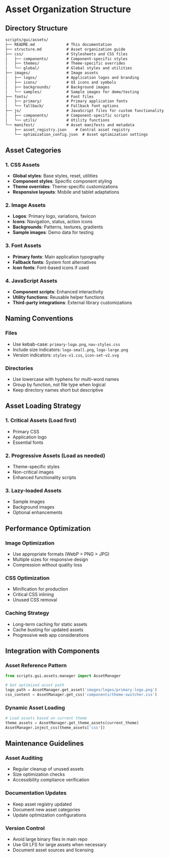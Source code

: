 # Asset Organization Structure

## Directory Structure

```txt
scripts/gui/assets/
├── README.md              # This documentation
├── structure.md           # Asset organization guide
├── css/                   # Stylesheets and CSS files
│   ├── components/        # Component-specific styles
│   ├── themes/            # Theme-specific overrides
│   └── global/            # Global styles and utilities
├── images/                # Image assets
│   ├── logos/             # Application logos and branding
│   ├── icons/             # UI icons and symbols
│   ├── backgrounds/       # Background images
│   └── samples/           # Sample images for demo/testing
├── fonts/                 # Font files
│   ├── primary/           # Primary application fonts
│   └── fallback/          # Fallback font options
├── js/                    # JavaScript files for custom functionality
│   ├── components/        # Component-specific scripts
│   └── utils/             # Utility functions
└── manifest/              # Asset manifests and metadata
    ├── asset_registry.json    # Central asset registry
    └── optimization_config.json  # Asset optimization settings
```

## Asset Categories

### 1. **CSS Assets**

- **Global styles**: Base styles, reset, utilities
- **Component styles**: Specific component styling
- **Theme overrides**: Theme-specific customizations
- **Responsive layouts**: Mobile and tablet adaptations

### 2. **Image Assets**

- **Logos**: Primary logo, variations, favicon
- **Icons**: Navigation, status, action icons
- **Backgrounds**: Patterns, textures, gradients
- **Sample images**: Demo data for testing

### 3. **Font Assets**

- **Primary fonts**: Main application typography
- **Fallback fonts**: System font alternatives
- **Icon fonts**: Font-based icons if used

### 4. **JavaScript Assets**

- **Component scripts**: Enhanced interactivity
- **Utility functions**: Reusable helper functions
- **Third-party integrations**: External library customizations

## Naming Conventions

### Files

- Use kebab-case: `primary-logo.png`, `nav-styles.css`
- Include size indicators: `logo-small.png`, `logo-large.png`
- Version indicators: `styles-v1.css`, `icon-set-v2.svg`

### Directories

- Use lowercase with hyphens for multi-word names
- Group by function, not file type when logical
- Keep directory names short but descriptive

## Asset Loading Strategy

### 1. **Critical Assets** (Load first)

- Primary CSS
- Application logo
- Essential fonts

### 2. **Progressive Assets** (Load as needed)

- Theme-specific styles
- Non-critical images
- Enhanced functionality scripts

### 3. **Lazy-loaded Assets**

- Sample images
- Background images
- Optional enhancements

## Performance Optimization

### Image Optimization

- Use appropriate formats (WebP > PNG > JPG)
- Multiple sizes for responsive design
- Compression without quality loss

### CSS Optimization

- Minification for production
- Critical CSS inlining
- Unused CSS removal

### Caching Strategy

- Long-term caching for static assets
- Cache busting for updated assets
- Progressive web app considerations

## Integration with Components

### Asset Reference Pattern

```python
from scripts.gui.assets.manager import AssetManager

# Get optimized asset path
logo_path = AssetManager.get_asset('images/logos/primary-logo.png')
css_content = AssetManager.get_css('components/theme-switcher.css')
```

### Dynamic Asset Loading

```python
# Load assets based on current theme
theme_assets = AssetManager.get_theme_assets(current_theme)
AssetManager.inject_css(theme_assets['css'])
```

## Maintenance Guidelines

### Asset Auditing

- Regular cleanup of unused assets
- Size optimization checks
- Accessibility compliance verification

### Documentation Updates

- Keep asset registry updated
- Document new asset categories
- Update optimization configurations

### Version Control

- Avoid large binary files in main repo
- Use Git LFS for large assets when necessary
- Document asset sources and licensing
